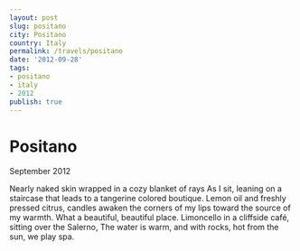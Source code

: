 ```yaml
---
layout: post
slug: positano
city: Positano
country: Italy
permalink: /travels/positano
date: '2012-09-28'
tags:
- positano
- italy
- 2012
publish: true
---
```

<div class="container">
  <div class="title-info">
    <div class="title-shaper"></div>
    <h1 class="city">Positano</h1>
    <p class="date">September 2012</p>
  </div>
  <div class="poem">
    <div class="poem-shaper"></div>
    <p>Nearly naked skin wrapped in a cozy blanket of rays
    As I sit, leaning on a staircase that leads to a tangerine colored boutique.
    Lemon oil and freshly pressed citrus, candles awaken
    the corners of my lips toward the source of my warmth.
    What a beautiful, beautiful place.
    Limoncello in a cliffside café, sitting over the Salerno,
    The water is warm, and with rocks, hot from the sun, we play spa.
    </p>
  </div>
</div>


